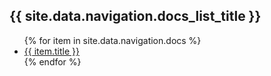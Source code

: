 <h2>{{ site.data.navigation.docs_list_title }}</h2>
<ul>
   {% for item in site.data.navigation.docs %}
      <li><a href="{{ item.url }}" alt="{{ item.title }}">{{ item.title }}</a></li>
   {% endfor %}
</ul>
